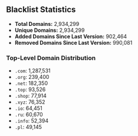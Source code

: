 ## Blacklist Statistics

- **Total Domains:** 2,934,299
- **Unique Domains:** 2,934,299
- **Added Domains Since Last Version:** 902,464
- **Removed Domains Since Last Version:** 990,081

### Top-Level Domain Distribution

-  `.com`: 1,287,531
-  `.org`: 239,400
-  `.net`: 182,350
-  `.top`: 93,526
-  `.shop`: 77,914
-  `.xyz`: 76,352
-  `.io`: 64,451
-  `.ru`: 60,670
-  `.info`: 52,394
-  `.pl`: 49,145
